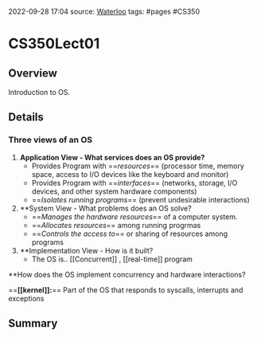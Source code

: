 
2022-09-28 17:04
source: [Waterloo]()
tags: #pages #CS350


# CS350Lect01


## Overview
Introduction to OS.



## Details

### Three views of an OS
1. **Application View - What services does an OS provide?**
	- Provides Program with ==*resources*== (processor time, memory space, access to I/O devices like the keyboard and monitor)
	- Provides Program with ==*interfaces*== (networks, storage, I/O devices, and other system hardware components)
	- ==*Isolates running programs*== (prevent undesirable interactions)
2. **System View - What problems does an OS solve?
	- ==*Manages the hardware resources*== of a computer system.
	- ==*Allocates resources*== among running progrmas
	- ==*Controls the access to*== or sharing of resources among programs
3. **Implementation View - How is it built?
	- The OS is.. [[Concurrent]] , [[real-time]] program

**How does the OS implement concurrency and hardware interactions?

==**[[kernel]]:**== Part of the OS that responds to syscalls, interrupts and exceptions


## Summary
